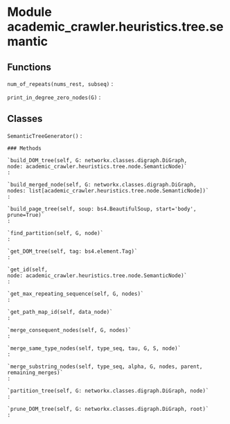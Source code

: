 Module academic_crawler.heuristics.tree.semantic
================================================

Functions
---------

    
`num_of_repeats(nums_rest, subseq)`
:   

    
`print_in_degree_zero_nodes(G)`
:   

Classes
-------

`SemanticTreeGenerator()`
:   

    ### Methods

    `build_DOM_tree(self, G: networkx.classes.digraph.DiGraph, node: academic_crawler.heuristics.tree.node.SemanticNode)`
    :

    `build_merged_node(self, G: networkx.classes.digraph.DiGraph, nodes: list[academic_crawler.heuristics.tree.node.SemanticNode])`
    :

    `build_page_tree(self, soup: bs4.BeautifulSoup, start='body', prune=True)`
    :

    `find_partition(self, G, node)`
    :

    `get_DOM_tree(self, tag: bs4.element.Tag)`
    :

    `get_id(self, node: academic_crawler.heuristics.tree.node.SemanticNode)`
    :

    `get_max_repeating_sequence(self, G, nodes)`
    :

    `get_path_map_id(self, data_node)`
    :

    `merge_consequent_nodes(self, G, nodes)`
    :

    `merge_same_type_nodes(self, type_seq, tau, G, S, node)`
    :

    `merge_substring_nodes(self, type_seq, alpha, G, nodes, parent, remaining_merges)`
    :

    `partition_tree(self, G: networkx.classes.digraph.DiGraph, node)`
    :

    `prune_DOM_tree(self, G: networkx.classes.digraph.DiGraph, root)`
    :